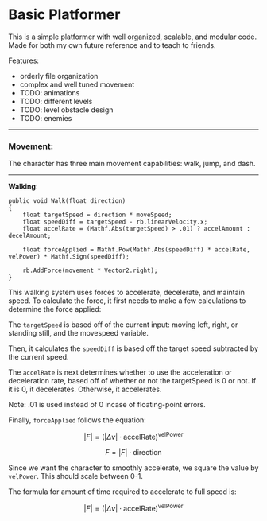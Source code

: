 # Basic Platformer

This is a simple platformer with well organized, scalable, and modular code. Made for both my own future reference and to teach to friends. 

Features: 
- orderly file organization 
- complex and well tuned movement
- TODO: animations
- TODO: different levels
- TODO: level obstacle design
- TODO: enemies

--- 

### Movement:

The character has three main movement capabilities: walk, jump, and dash. 

--- 

**Walking**: 

```
public void Walk(float direction)
{
    float targetSpeed = direction * moveSpeed;
    float speedDiff = targetSpeed - rb.linearVelocity.x;
    float accelRate = (Mathf.Abs(targetSpeed) > .01) ? accelAmount : decelAmount;

    float forceApplied = Mathf.Pow(Mathf.Abs(speedDiff) * accelRate, velPower) * Mathf.Sign(speedDiff);

    rb.AddForce(movement * Vector2.right);
}
```

This walking system uses forces to accelerate, decelerate, and maintain speed. To calculate the force, it first needs to make a few calculations to determine the force applied: 

The `targetSpeed` is based off of the current input: moving left, right, or standing still, and the movespeed variable. 

Then, it calculates the `speedDiff` is based off the target speed subtracted by the current speed. 

The `accelRate` is next determines whether to use the acceleration or deceleration rate, based off of whether or not the targetSpeed is 0 or not. If it is 0, it decelerates. Otherwise, it accelerates. 

Note: .01 is used instead of 0 incase of floating-point errors. 

Finally, `forceApplied` follows the equation:

$$
|F| = (|Δv| \cdot \text{accelRate})^{\text{velPower}}
$$

$$
F = |F| \cdot \text{direction}
$$

Since we want the character to smoothly accelerate, we square the value by `velPower`. This should scale between 0-1. 

The formula for amount of time required to accelerate to full speed is: 

$$
|F| = (|Δv| \cdot \text{accelRate})^{\text{velPower}}
$$
